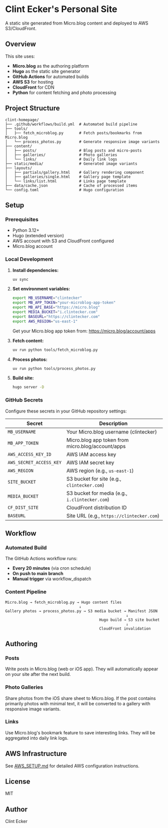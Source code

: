 # Clint Ecker's Personal Site

A static site generated from Micro.blog content and deployed to AWS S3/CloudFront.

## Overview

This site uses:
- **Micro.blog** as the authoring platform
- **Hugo** as the static site generator
- **GitHub Actions** for automated builds
- **AWS S3** for hosting
- **CloudFront** for CDN
- **Python** for content fetching and photo processing

## Project Structure

```
clint-homepage/
├── .github/workflows/build.yml  # Automated build pipeline
├── tools/
│   ├── fetch_microblog.py       # Fetch posts/bookmarks from Micro.blog
│   └── process_photos.py        # Generate responsive image variants
├── content/
│   ├── posts/                   # Blog posts and micro-posts
│   ├── galleries/               # Photo galleries
│   └── links/                   # Daily link logs
├── static/media/                # Generated image variants
├── layouts/
│   ├── partials/gallery.html    # Gallery rendering component
│   ├── galleries/single.html    # Gallery page template
│   └── links/list.html          # Links page template
├── data/cache.json              # Cache of processed items
└── config.toml                  # Hugo configuration
```

## Setup

### Prerequisites

- Python 3.12+
- Hugo (extended version)
- AWS account with S3 and CloudFront configured
- Micro.blog account

### Local Development

1. **Install dependencies:**
   ```bash
   uv sync
   ```

2. **Set environment variables:**
   ```bash
   export MB_USERNAME="clintecker"
   export MB_APP_TOKEN="your-microblog-app-token"
   export MB_API_BASE="https://micro.blog"
   export MEDIA_BUCKET="i.clintecker.com"
   export BASEURL="https://clintecker.com"
   export AWS_REGION="us-east-1"
   ```

   Get your Micro.blog app token from: https://micro.blog/account/apps

3. **Fetch content:**
   ```bash
   uv run python tools/fetch_microblog.py
   ```

4. **Process photos:**
   ```bash
   uv run python tools/process_photos.py
   ```

5. **Build site:**
   ```bash
   hugo server -D
   ```

### GitHub Secrets

Configure these secrets in your GitHub repository settings:

| Secret                  | Description                                    |
| ----------------------- | ---------------------------------------------- |
| `MB_USERNAME`           | Your Micro.blog username (clintecker)          |
| `MB_APP_TOKEN`          | Micro.blog app token from micro.blog/account/apps |
| `AWS_ACCESS_KEY_ID`     | AWS IAM access key                             |
| `AWS_SECRET_ACCESS_KEY` | AWS IAM secret key                             |
| `AWS_REGION`            | AWS region (e.g., `us-east-1`)                 |
| `SITE_BUCKET`           | S3 bucket for site (e.g., `clintecker.com`)    |
| `MEDIA_BUCKET`          | S3 bucket for media (e.g., `i.clintecker.com`) |
| `CF_DIST_SITE`          | CloudFront distribution ID                     |
| `BASEURL`               | Site URL (e.g., `https://clintecker.com`)      |

## Workflow

### Automated Build

The GitHub Actions workflow runs:
- **Every 20 minutes** (via cron schedule)
- **On push to main branch**
- **Manual trigger** via workflow_dispatch

### Content Pipeline

```
Micro.blog → fetch_microblog.py → Hugo content files
                                 ↓
Gallery photos → process_photos.py → S3 media bucket → Manifest JSON
                                                      ↓
                                          Hugo build → S3 site bucket
                                                      ↓
                                          CloudFront invalidation
```

## Authoring

### Posts

Write posts in Micro.blog (web or iOS app). They will automatically appear on your site after the next build.

### Photo Galleries

Share photos from the iOS share sheet to Micro.blog. If the post contains primarily photos with minimal text, it will be converted to a gallery with responsive image variants.

### Links

Use Micro.blog's bookmark feature to save interesting links. They will be aggregated into daily link logs.

## AWS Infrastructure

See [AWS_SETUP.md](./AWS_SETUP.md) for detailed AWS configuration instructions.

## License

MIT

## Author

Clint Ecker
